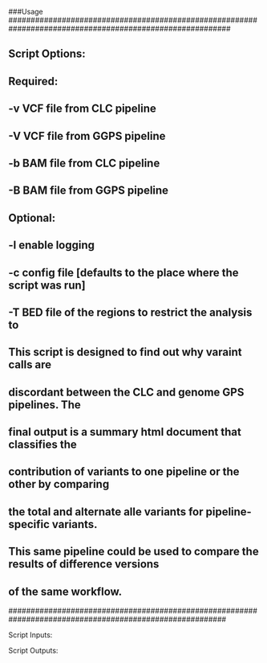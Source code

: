 ###Usage
##########################################################################################################
##
## Script Options:
##   Required:
##      -v    VCF file from CLC pipeline
##      -V    VCF file from GGPS pipeline
##      -b    BAM file from CLC pipeline
##      -B    BAM file from GGPS pipeline
##   Optional:
##      -l    enable logging
##	-c    config file [defaults to the place where the script was run]
##	-T    BED file of the regions to restrict the analysis to
##
## 	This script is designed to find out why varaint calls are
##	discordant between the CLC and genome GPS pipelines.  The
##	final output is a summary html document that classifies the
##	contribution of variants to one pipeline or the other by comparing
## 	the total and alternate alle variants for pipeline-specific variants.
## 	This same pipeline could be used to compare the results of difference versions
##	of the same workflow.
#########################################################################################################

Script Inputs:


Script Outputs:
